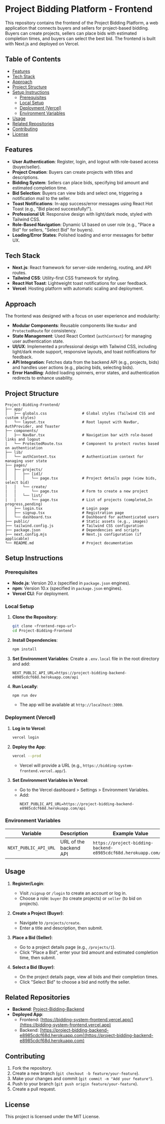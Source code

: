 # Project Bidding Platform - Frontend
This repository contains the frontend of the Project Bidding Platform, a web application that connects buyers and sellers for project-based bidding. Buyers can create projects, sellers can place bids with estimated completion times, and buyers can select the best bid. The frontend is built with Next.js and deployed on Vercel.

## Table of Contents
- [Features](#features)
- [Tech Stack](#tech-stack)
- [Approach](#approach)
- [Project Structure](#project-structure)
- [Setup Instructions](#setup-instructions)
  - [Prerequisites](#prerequisites)
  - [Local Setup](#local-setup)
  - [Deployment (Vercel)](#deployment-vercel)
  - [Environment Variables](#environment-variables)
- [Usage](#usage)
- [Related Repositories](#related-repositories)
- [Contributing](#contributing)
- [License](#license)

## Features
- **User Authentication**: Register, login, and logout with role-based access (buyer/seller).
- **Project Creation**: Buyers can create projects with titles and descriptions.
- **Bidding System**: Sellers can place bids, specifying bid amount and estimated completion time.
- **Bid Selection**: Buyers can view bids and select one, triggering a notification mail to the seller.
- **Toast Notifications**: In-app success/error messages using React Hot Toast (e.g., "Bid placed successfully!").
- **Professional UI**: Responsive design with light/dark mode, styled with Tailwind CSS.
- **Role-Based Navigation**: Dynamic UI based on user role (e.g., "Place a Bid" for sellers, "Select Bid" for buyers).
- **Loading/Error States**: Polished loading and error messages for better UX.

## Tech Stack
- **Next.js**: React framework for server-side rendering, routing, and API routes.
- **Tailwind CSS**: Utility-first CSS framework for styling.
- **React Hot Toast**: Lightweight toast notifications for user feedback.
- **Vercel**: Hosting platform with automatic scaling and deployment.

## Approach
The frontend was designed with a focus on user experience and modularity:
- **Modular Components**: Reusable components like `NavBar` and `ProtectedRoute` for consistency.
- **State Management**: Used React Context (`authContext`) for managing user authentication state.
- **UI/UX**: Implemented a professional design with Tailwind CSS, including light/dark mode support, responsive layouts, and toast notifications for feedback.
- **API Integration**: Fetches data from the backend API (e.g., projects, bids) and handles user actions (e.g., placing bids, selecting bids).
- **Error Handling**: Added loading spinners, error states, and authentication redirects to enhance usability.

## Project Structure
```
Project-Bidding-Frontend/
├── app/
│   ├── globals.css                # Global styles (Tailwind CSS and custom styles)
│   └── layout.tsx                 # Root layout with NavBar, AuthProvider, and Toaster
├── components/
│   ├── NavBar.tsx                 # Navigation bar with role-based links and logout
│   └── ProtectedRoute.tsx         # Component to protect routes based on authentication
├── lib/
│   └── authContext.tsx            # Authentication context for managing user state
├── pages/
│   ├── projects/
│   │   ├── [id]/
│   │   │   └── page.tsx           # Project details page (view bids, select bid)
│   │   └── create/
|   |       └── page.tsx           # Form to create a new project
│   │   └── list/
|   |       └── page.tsx           # List of projects (completed,In progress,pending)
│   ├── login.tsx                  # Login page
│   ├── signup.tsx                 # Registration page
│   └── dashboard.tsx              # Dashboard for authenticated users
├── public/                        # Static assets (e.g., images)
├── tailwind.config.js             # Tailwind CSS configuration
├── package.json                   # Dependencies and scripts
├── next.config.mjs                # Next.js configuration (if applicable)
└── README.md                      # Project documentation
```
## Setup Instructions

### Prerequisites
- **Node.js**: Version 20.x (specified in `package.json` engines).
- **npm**: Version 10.x (specified in `package.json` engines).
- **Vercel CLI**: For deployment.

### Local Setup
1. **Clone the Repository**:
   ```bash
   git clone <frontend-repo-url>
   cd Project-Bidding-Frontend
   ```

2. **Install Dependencies**:
   ```bash
   npm install
   ```

3. **Set Environment Variables**:
   Create a `.env.local` file in the root directory and add:
   ```
   NEXT_PUBLIC_API_URL=https://project-bidding-backend-e8985cdcf68d.herokuapp.com/api
   ```

4. **Run Locally**:
   ```bash
   npm run dev
   ```
   - The app will be available at `http://localhost:3000`.

### Deployment (Vercel)
1. **Log in to Vercel**:
   ```bash
   vercel login
   ```

2. **Deploy the App**:
   ```bash
   vercel --prod
   ```
   - Vercel will provide a URL (e.g., `https://bidding-system-frontend.vercel.app/`).

3. **Set Environment Variables in Vercel**:
   - Go to the Vercel dashboard > Settings > Environment Variables.
   - Add:
     ```
     NEXT_PUBLIC_API_URL=https://project-bidding-backend-e8985cdcf68d.herokuapp.com/api
     ```

### Environment Variables
| Variable             | Description                              | Example Value                                  |
|----------------------|------------------------------------------|------------------------------------------------|
| `NEXT_PUBLIC_API_URL` | URL of the backend API                  | `https://project-bidding-backend-e8985cdcf68d.herokuapp.com/api` |

## Usage
1. **Register/Login**:
   - Visit `/signup` or `/login` to create an account or log in.
   - Choose a role: `buyer` (to create projects) or `seller` (to bid on projects).

2. **Create a Project (Buyer)**:
   - Navigate to `/projects/create`.
   - Enter a title and description, then submit.

3. **Place a Bid (Seller)**:
   - Go to a project details page (e.g., `/projects/1`).
   - Click "Place a Bid", enter your bid amount and estimated completion time, then submit.

4. **Select a Bid (Buyer)**:
   - On the project details page, view all bids and their completion times.
   - Click "Select Bid" to choose a bid and notify the seller.

## Related Repositories
- **Backend**: [Project-Bidding-Backend](https://github.com/JoyelV/bidding-management-backend.git) 
- **Deployed App**:
  - Frontend: [https://bidding-system-frontend.vercel.app/](https://bidding-system-frontend.vercel.app)
  - Backend: [https://project-bidding-backend-e8985cdcf68d.herokuapp.com](https://project-bidding-backend-e8985cdcf68d.herokuapp.com)

## Contributing
1. Fork the repository.
2. Create a new branch (`git checkout -b feature/your-feature`).
3. Make your changes and commit (`git commit -m "Add your feature"`).
4. Push to your branch (`git push origin feature/your-feature`).
5. Create a pull request.

## License
This project is licensed under the MIT License.
```